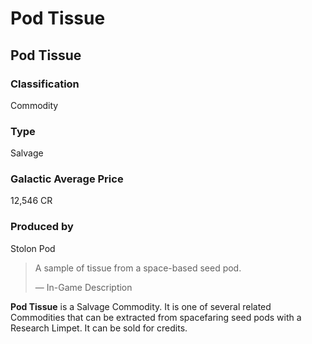 # Pod Tissue
## Pod Tissue

### Classification

Commodity

### Type

Salvage

### Galactic Average Price

12,546 CR

### Produced by

Stolon Pod

> 
> 
> A sample of tissue from a space-based seed pod.
> 
> 
> — In-Game Description
> 

**Pod Tissue** is a Salvage Commodity. It is one of several related Commodities that can be extracted from spacefaring seed pods with a Research Limpet. It can be sold for credits.